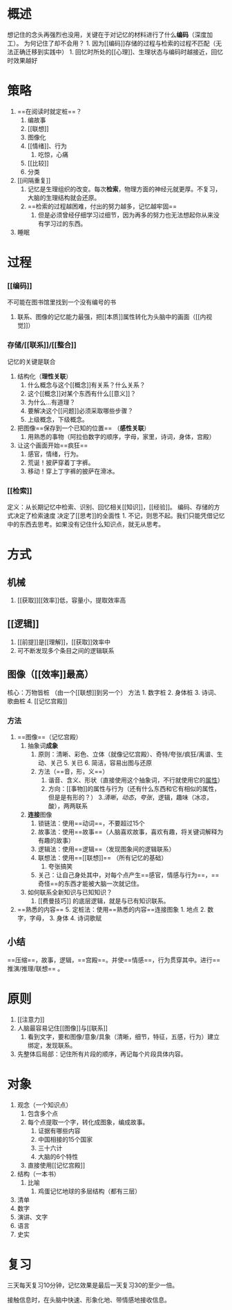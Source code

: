 # 概述
想记住的念头再强烈也没用，关键在于对记忆的材料进行了什么**编码**（深度加工）。
为何记住了却不会用？
	1. 因为[[编码]]存储的过程与检索的过程不匹配（无法正确迁移到实践中）
		1. 回忆时所处的[[心理]]、生理状态与编码时越接近，回忆时效果越好
# 策略
1. ==在阅读时就定桩==？
	1. 编故事
	2. [[联想]]
	3. 图像化
	4. [[情绪]]、行为 
		1. 吃惊，心痛
	5. [[比较]] 
	6. 分类
2. [[间隔重复]] 
	1. 记忆是生理组织的改变。每次**检索**，物理方面的神经元就更厚。不复习，大脑的生理结构就会还原。
	2. ==检索的过程越困难，付出的努力越多，记忆越牢固== 
		1. 但是必须曾经仔细学习过细节，因为再多的努力也无法想起你从来没有学习过的东西。
3. 睡眠
# 过程
### [[编码]] 
不可能在图书馆里找到一个没有编号的书
1. 联系、图像的记忆能力最强，把[[本质]]属性转化为头脑中的画面（[[内视觉]]）
### 存储/[[联系]]/[[整合]] 
记忆的关键是联合
1.  结构化（**理性关联**）
	1. 什么概念与这个[[概念]]有关系？什么关系？
	2. 这个[[概念]]对某个东西有什么[[意义]]？
	3. 为什么...有道理？
	4. 要解决这个[[问题]]必须采取哪些步骤？
	5. 上级概念，下级概念。
2. 把图像==保存到一个已知的位置== （**感性关联**）
	1. 用熟悉的事物（阿拉伯数字的顺序，字母，家里，诗词，身体，宫殿）
3. 让这个画面开始==疯狂== 
	1. 感官，情绪，行为。
	2. 荒诞！披萨穿着丁字裤。
	3. 移动！穿上丁字裤的披萨在滑冰。
### [[检索]] 
定义：从长期记忆中检索、识别、回忆相关[[知识]]，[[经验]]。
编码、存储的方式决定了检索速度
决定了[[思考]]的全面性
	1. 不记，则思不起。我们只能凭借记忆中的东西去思考。如果没有记住什么知识点，就无从思考。
# 方式
## 机械
1. [[获取]][[效率]]低，容量小，提取效率高
## [[逻辑]] 
1. [[前提]]是[[理解]]，[[获取]]效率中
2. 可不断发现多个条目之间的逻辑联系
## 图像（[[效率]]最高）
核心：万物皆桩
（由一个[[联想]]到另一个）
方法
	1. 数字桩
	2. 身体桩
	3. 诗词、歌曲桩
	4. [[记忆宫殿]] 
### 方法
1. ==图像==（记忆宫殿）
	1. 抽象词**成象** 
		1. 原则：清晰、彩色、立体（就像记忆宫殿）、奇特/夸张/疯狂/离谱、生动、关己
			5. 关已
			6. 简洁，容易出图与还原
		2. 方法（==音，形，义==）
			1. 谐音、含义、形状（直接使用这个抽象词，不行就使用它的<u>属性</u>）
			2. 方向：[[事物]]的属性与行为（还有什么东西和它有相似的属性，但是是有形的？）
			3.*清晰*，*动态*，*夸张*，逻辑，趣味（冰凉，酸），两两联系
	2. **连接**图像
		1. 锁链法：使用==动词==，不要超过15个
		2. 故事法：使用==故事==（人脑喜欢故事，喜欢有趣，将关键词解释为有趣的故事）
		3. 逻辑法：使用==逻辑==（发现图象间的逻辑联系）
		4. 联想法：使用==[[联想]]== （所有记忆的基础）
			1. 夸张搞笑
		5. 关己：让自己身处其中，对每个点产生==感官，情感与行为==，==奇怪==的东西才能被大脑一次就记住。
	3. 如何联系全新知识与已知知识？
		1. [[费曼技巧]] 的底层逻辑，就是与已有知识联系。
1. ==熟悉的内容== 
	5. 定桩法：使用==熟悉的内容==连接图象
		1. 地点
		2. 数字，字母，
		3. 身体
		4. 诗词歌赋
## 小结
==压缩==，故事，逻辑，==宫殿==。并使==情感==，行为贯穿其中。进行==推演/推理/联想== 。
# 原则
1. [[注意力]] 
2. 人脑最容易记住[[图像]]与[[联系]] 
	1. 看到文字，要和图像/意象/具象（清晰，细节，特征，五感，行为）建立绑定，发现联系。
3. 先整体后局部：记住所有片段的顺序，再记每个片段具体内容。
# 对象
1. 观念（一个知识点）
	1. 包含多个点
	2. 每个点提取一个字，转化成图象，编成故事。
		1. 证据有哪些内容
		2. 中国相接的15个国家
		3. 三十六计
		4. 大脑的6个特性
	3. 直接使用[[记忆宫殿]] 
2. 结构（一本书）
	1. 比喻
		1. 鸡蛋记忆地球的多层结构（都有三层）
3. 清单
4. 数字
5. 演讲、文字
6. 语言
7. 史实
# 复习
三天每天复习10分钟，记忆效果是最后一天复习30的至少一倍。

接触信息时，在头脑中快速、形象化地、带情感地接收信息。


[^1]: 一直在努力的效率其实很低，高频率的努力才高效。